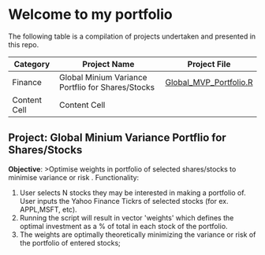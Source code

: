 # **Welcome to my portfolio**

The following table is a compilation of projects undertaken and presented in this repo.

| Category  | Project Name | Project File |
| ------------- | ------------- | ------------- |  
| Finance  | Global Minium Variance Portflio for Shares/Stocks  | [Global_MVP_Portfolio.R](https://github.com/himansh1/portfolio/blob/main/R/Global_MVP_Portfolio.R)
| Content Cell  | Content Cell  |


## Project: Global Minium Variance Portflio for Shares/Stocks

**Objective**: >Optimise weights in portfolio of selected shares/stocks to minimise variance or risk . 
Functionality: 
1. User selects N stocks they may be interested in making a portfolio of. User inputs the Yahoo Finance Tickrs of selected stocks (for ex. APPL,MSFT, etc). 
2. Running the script will result in vector 'weights' which defines the optimal investment as a % of total in each stock of the portfolio.
3. The weights are optimally theoretically minimizing the variance or risk of the portfolio of entered stocks;

